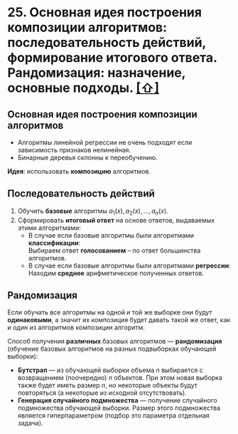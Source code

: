 # 25. Основная идея построения композиции алгоритмов: последовательность действий, формирование итогового ответа. Рандомизация: назначение, основные подходы. [[⇧]](../questions-list.md)

## Основная идея построения композиции алгоритмов

- Алгоритмы линейной регрессии не очень подходят если зависимость признаков нелинейная.
- Бинарные деревья склонны к переобучению.

**Идея**: использовать **композицию** алгоритмов.

## Последовательность действий

1. Обучить **базовые** алгоритмы $a_1(x), a_2(x), \ldots, a_n(x)$.
2. Сформировать **итоговый ответ** на основе ответов, выдаваемых этими алгоритмами:
   - В случае если базовые алгоритмы были алгоритмами **классификации**:  
     Выбираем ответ **голосованием** – по ответ большинства алгоритмов.
   - В случае если базовые алгоритмы были алгоритмами **регрессии**:  
     Находим **среднее** арифметическое полученных ответов.

## Рандомизация

Если обучать все алгоритмы на одной и той же выборке они будут **одинаковыми**, а значит их композиция будет давать такой же ответ, как и один из алгоритмов композиции алгоритм.

Способ получения **различных** базовых алгоритмов — **рандомизация** (обучение базовых алгоритмов на разных подвыборках обучающей выборки):

- **Бутстрап** — из обучающей выборки объема $n$ выбирается с возвращением (поочередно) $n$ объектов. При этом новая выборка также будет иметь размер $n$, но некоторые объекты будут повторяться (а некоторые из исходной отсутствовать).
- **Генерация случайного подмножества** — получение случайного подмножества обучающей выборки. Размер этого подмножества является гиперпараметром (подбор это параметра отдельная задача).
